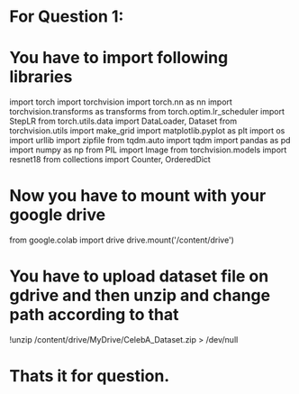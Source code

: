 # For Question 1:

# You have to import following libraries

import torch
import torchvision
import torch.nn as nn
import torchvision.transforms as transforms
from torch.optim.lr_scheduler import StepLR
from torch.utils.data import DataLoader, Dataset
from torchvision.utils import make_grid
import matplotlib.pyplot as plt
import os
import urllib
import zipfile
from tqdm.auto import tqdm
import pandas as pd
import numpy as np
from PIL import Image
from torchvision.models import resnet18
from collections import Counter, OrderedDict

# Now you have to mount with your google drive

from google.colab import drive
drive.mount('/content/drive')


# You have to upload dataset file on gdrive and then unzip and change path according to that
!unzip /content/drive/MyDrive/CelebA_Dataset.zip > /dev/null


# Thats it for question.
